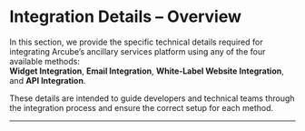 # Integration Details – Overview

In this section, we provide the specific technical details required for integrating Arcube’s ancillary services platform using any of the four available methods:  
**Widget Integration**, **Email Integration**, **White‑Label Website Integration**, and **API Integration**.

These details are intended to guide developers and technical teams through the integration process and ensure the correct setup for each method.

---


